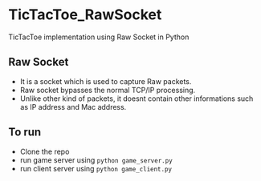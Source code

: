 # TicTacToe_RawSocket
TicTacToe implementation using Raw Socket in Python
## Raw Socket
* It is a socket which is used to capture Raw packets.
* Raw socket bypasses the normal TCP/IP processing.
* Unlike other kind of packets, it doesnt contain other informations such as IP address and Mac address.

## To run
* Clone the repo
* run game server using `python game_server.py`
* run client server using `python game_client.py`
